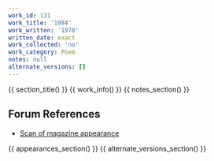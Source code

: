 ```yaml
---
work_id: 131
work_title: '1984'
work_written: '1978'
written_date: exact
work_collected: 'no'
work_category: Poem
notes: null
alternate_versions: []
---
```


{{ section_title() }}
{{ work_info() }}
{{ notes_section() }}
## Forum References
- [Scan of magazine appearance](https://bukowskiforum.com/threads/1984-a-note-upon-waste-a-fact-wormwood-review-no-77-1980.12760/)

{{ appearances_section() }}
{{ alternate_versions_section() }}